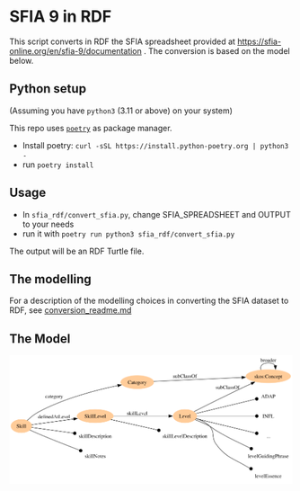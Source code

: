 # SFIA 9 in RDF

This script converts in RDF the SFIA spreadsheet provided at https://sfia-online.org/en/sfia-9/documentation .
The conversion is based on the model below.

## Python setup

(Assuming you have `python3` (3.11 or above) on your system)

This repo uses [`poetry`](https://python-poetry.org/docs) as package manager. </br>

- Install poetry: ```curl -sSL https://install.python-poetry.org | python3 -```
- run `poetry install`

## Usage

- In `sfia_rdf/convert_sfia.py`, change SFIA_SPREADSHEET and OUTPUT to your needs
- run it with `poetry run python3 sfia_rdf/convert_sfia.py`

The output will be an RDF Turtle file.

## The modelling

For a description of the modelling choices in converting the SFIA dataset to RDF,
see [conversion_readme.md](conversion_readme.md)

## The Model

![Rough vis of the model](sfia_rdf/model.png "Rough vis of the model")

